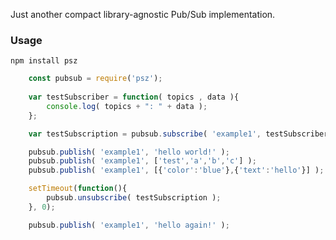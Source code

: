 Just another compact library-agnostic Pub/Sub implementation.

### Usage

`npm install psz`

```javascript
	const pubsub = require('psz');
	
	var testSubscriber = function( topics , data ){
	    console.log( topics + ": " + data );
	};

	var testSubscription = pubsub.subscribe( 'example1', testSubscriber );

	pubsub.publish( 'example1', 'hello world!' );
	pubsub.publish( 'example1', ['test','a','b','c'] );
	pubsub.publish( 'example1', [{'color':'blue'},{'text':'hello'}] );

	setTimeout(function(){
	    pubsub.unsubscribe( testSubscription );
	}, 0);

	pubsub.publish( 'example1', 'hello again!' );
```